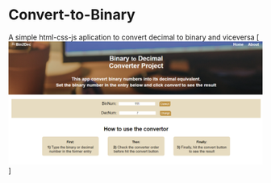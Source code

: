 # Convert-to-Binary
A simple html-css-js aplication to convert decimal to binary and viceversa
[![capture](https://github.com/ahmedglez/Convert-to-Binary/blob/master/src/assets/pic.png)]

